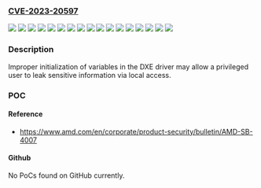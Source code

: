 ### [CVE-2023-20597](https://cve.mitre.org/cgi-bin/cvename.cgi?name=CVE-2023-20597)
![](https://img.shields.io/static/v1?label=Product&message=AMD%20EPYC%E2%84%A2%20Embedded%207003&color=blue)
![](https://img.shields.io/static/v1?label=Product&message=AMD%20Ryzen%E2%84%A2%20Embedded%205000&color=blue)
![](https://img.shields.io/static/v1?label=Product&message=AMD%20Ryzen%E2%84%A2%20Embedded%20V2000&color=blue)
![](https://img.shields.io/static/v1?label=Product&message=AMD%20Ryzen%E2%84%A2%20Embedded%20V3000&color=blue)
![](https://img.shields.io/static/v1?label=Product&message=Ryzen%E2%84%A2%203000%20Series%20Desktop%20Processors%20%E2%80%9CMatisse%E2%80%9D&color=blue)
![](https://img.shields.io/static/v1?label=Product&message=Ryzen%E2%84%A2%205000%20Series%20Desktop%20Processor%20with%20Radeon%E2%84%A2%20Graphics%20%20%E2%80%9CCezanne%E2%80%9D&color=blue)
![](https://img.shields.io/static/v1?label=Product&message=Ryzen%E2%84%A2%205000%20Series%20Desktop%20Processors%20%E2%80%9CVermeer%E2%80%9D&color=blue)
![](https://img.shields.io/static/v1?label=Product&message=Ryzen%E2%84%A2%205000%20Series%20Mobile%20Processors%20with%20Radeon%E2%84%A2%20Graphics%20%22Barcelo%22&color=blue)
![](https://img.shields.io/static/v1?label=Product&message=Ryzen%E2%84%A2%206000%20Series%20Mobile%20Processors%20with%20Radeon%E2%84%A2%20Graphics%20%22Rembrandt%22&color=blue)
![](https://img.shields.io/static/v1?label=Product&message=Ryzen%E2%84%A2%207030%20Series%20Mobile%20Processors%20with%20Radeon%E2%84%A2%20Graphics%20%E2%80%9CBarcelo-R%E2%80%9D&color=blue)
![](https://img.shields.io/static/v1?label=Product&message=Ryzen%E2%84%A2%207035%20Series%20Mobile%20Processors%20with%20Radeon%E2%84%A2%20Graphics%20%22Rembrandt-R%22&color=blue)
![](https://img.shields.io/static/v1?label=Product&message=Ryzen%E2%84%A2%20Threadripper%E2%84%A2%203000%20Series%20Processors%20%E2%80%9CCastle%20Peak%E2%80%9D%20HEDT&color=blue)
![](https://img.shields.io/static/v1?label=Product&message=Ryzen%E2%84%A2%20Threadripper%E2%84%A2%20PRO%203000WX%20Series%20Processors%20%E2%80%9CChagall%E2%80%9D%20WS%20SP3&color=blue)
![](https://img.shields.io/static/v1?label=Product&message=Ryzen%E2%84%A2%20Threadripper%E2%84%A2%20PRO%20Processors%20%E2%80%9CCastle%20Peak%E2%80%9D%20WS%20SP3&color=blue)
![](https://img.shields.io/static/v1?label=Version&message=&color=brightgreen)
![](https://img.shields.io/static/v1?label=Version&message=various%20&color=brightgreen)
![](https://img.shields.io/static/v1?label=Vulnerability&message=CWE-824%20Access%20of%20Uninitialized%20Pointer&color=brightgreen)

### Description

Improper initialization of variables in the DXE driver may allow a privileged user to leak sensitive information via local access.

### POC

#### Reference
- https://www.amd.com/en/corporate/product-security/bulletin/AMD-SB-4007

#### Github
No PoCs found on GitHub currently.

